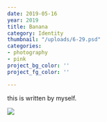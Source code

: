 ```yaml
---
date: 2019-05-16
year: 2019
title: Banana
category: Identity
thumbnail: "/uploads/6-29.psd"
categories:
- photography
- pink
project_bg_color: ''
project_fg_color: ''

---
```

this is written by myself.

![](/uploads/mike-dorner-173502-unsplash.jpg)